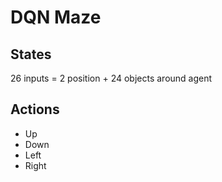 # DQN Maze

## States

26 inputs = 2 position + 24 objects around agent

## Actions

* Up
* Down
* Left
* Right
